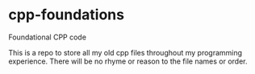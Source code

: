 # cpp-foundations
Foundational CPP code

This is a repo to store all my old cpp files throughout my programming experience. There will be no rhyme or reason to the file names or order.
